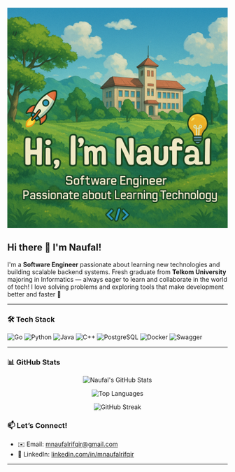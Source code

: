 <p align="center">
  <img src="images/hello.png" alt="Hi, I'm Naufal Banner" />
</p>

## Hi there 👋 I'm Naufal!

I'm a **Software Engineer** passionate about learning new technologies and building scalable backend systems.
Fresh graduate from **Telkom University** majoring in Informatics — always eager to learn and collaborate in the world of tech!
I love solving problems and exploring tools that make development better and faster 🚀

---

### 🛠 Tech Stack

![Go](https://img.shields.io/badge/-Go-00ADD8?logo=go&logoColor=fff&style=flat-square)
![Python](https://img.shields.io/badge/-Python-3776AB?logo=python&logoColor=fff&style=flat-square)
![Java](https://img.shields.io/badge/-Java-007396?logo=java&logoColor=fff&style=flat-square)
![C++](https://img.shields.io/badge/-C++-00599C?logo=cplusplus&logoColor=fff&style=flat-square)
![PostgreSQL](https://img.shields.io/badge/-PostgreSQL-4169E1?logo=postgresql&logoColor=fff&style=flat-square)
![Docker](https://img.shields.io/badge/-Docker-2496ED?logo=docker&logoColor=fff&style=flat-square)
![Swagger](https://img.shields.io/badge/-Swagger-85EA2D?logo=swagger&logoColor=000&style=flat-square)

---

### 📊 GitHub Stats


<p align="center">
  <img src="https://github-readme-stats.vercel.app/api?username=mnaufalrifqir&show_icons=true&theme=tokyonight" alt="Naufal's GitHub Stats" />
</p>

<p align="center">
  <img src="https://github-readme-stats.vercel.app/api/top-langs/?username=mnaufalrifqir&layout=compact&hide_progress=true&theme=tokyonight" alt="Top Languages" />
</p>

<p align="center">
  <img src="https://github-readme-streak-stats.herokuapp.com/?user=mnaufalrifqir&theme=tokyonight" alt="GitHub Streak" />
</p>

### 📫 Let’s Connect!
- ✉️ Email: [mnaufalrifqir@gmail.com](mailto:mnaufalrifqir@gmail.com)
- 💼 LinkedIn: [linkedin.com/in/mnaufalrifqir](https://www.linkedin.com/in/mnaufalrifqir/)

---